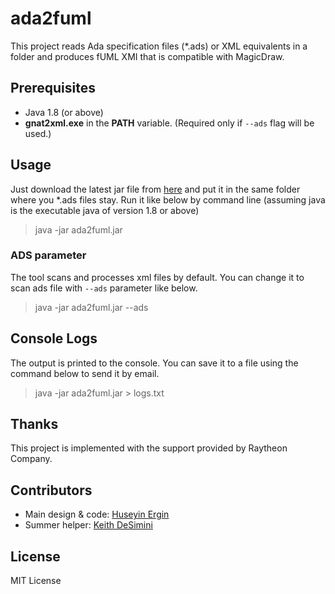# ada2fuml

This project reads Ada specification files (*.ads) or XML equivalents in a folder and produces fUML XMI that is compatible with MagicDraw.

## Prerequisites

- Java 1.8 (or above)
- **gnat2xml.exe** in the **PATH** variable. (Required only if `--ads` flag will be used.)

## Usage

Just download the latest jar file from [here](https://github.com/hergin/ada2fuml/releases) and put it in the same folder where you *.ads files stay. Run it like below by command line (assuming java is the executable java of version 1.8 or above)

> java -jar ada2fuml.jar

### ADS parameter

The tool scans and processes xml files by default. You can change it to scan ads file with `--ads` parameter like below.

> java -jar ada2fuml.jar --ads

## Console Logs

The output is printed to the console. You can save it to a file using the command below to send it by email.

> java -jar ada2fuml.jar > logs.txt

## Thanks

This project is implemented with the support provided by Raytheon Company.

## Contributors

- Main design & code: [Huseyin Ergin](http://www.cs.bsu.edu/~hergin)
- Summer helper: [Keith DeSimini](https://www.linkedin.com/in/kdesimini/)

## License

MIT License 
